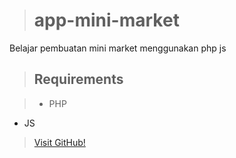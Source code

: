 ># app-mini-market
Belajar pembuatan mini market menggunakan php js

>## Requirements

>- PHP
- JS

>[Visit GitHub!](https://github.com/lexsofahmi/app-mini-market.git)